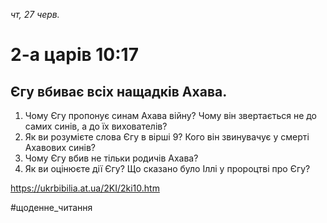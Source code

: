 
_чт, 27 черв._

# 2-а царів 10:17

## Єгу вбиває всіх нащадків Ахава.
1. Чому Єгу пропонує синам Ахава війну? Чому він звертається не до самих синів, а до їх вихователів? 
2. Як ви розумієте слова Єгу в вірші 9? Кого він звинувачує у смерті Ахавових синів?
3. Чому Єгу вбив не тільки родичів Ахава?
4. Як ви оцінюєте дії Єгу? Що сказано було Іллі у пророцтві про Єгу?

https://ukrbibilia.at.ua/2KI/2ki10.htm 

#щоденне_читання
